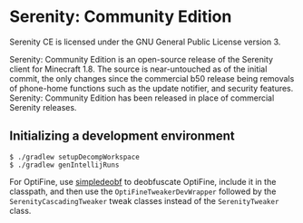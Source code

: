 # Serenity: Community Edition

Serenity CE is licensed under the GNU General Public License version 3.

Serenity: Community Edition is an open-source release of the Serenity client for Minecraft 1.8.
The source is near-untouched as of the initial commit, the only changes since the commercial b50 release being removals of phone-home functions such as the update notifier, and security features.
Serenity: Community Edition has been released in place of commercial Serenity releases.

## Initializing a development environment

```
$ ./gradlew setupDecompWorkspace
$ ./gradlew genIntellijRuns
```

For OptiFine, use [simpledeobf](https://github.com/octarine-noise/simpledeobf) to deobfuscate OptiFine,
include it in the classpath, and then use the `OptiFineTweakerDevWrapper` followed by the `SerenityCascadingTweaker` tweak classes instead of the `SerenityTweaker` class.

<!-- TODO: Video of development environment setup -->
